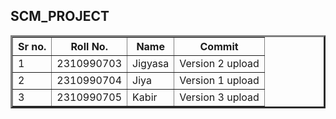 <!DOCTYPE html>
<html lang="en">
<head>
    <meta charset="UTF-8">
    <meta name="viewport" content="width=device-width, initial-scale=1.0">
</head>
<body>

<h2>SCM_PROJECT</h2>

<table border="3">
    <tr>
        <th>Sr no.</th>
        <th>Roll No.</th>
        <th>Name</th>
        <th>Commit</th>
    </tr>
    <tr>
        <td>1</td>
        <td>2310990703</td>
        <td>Jigyasa</td>
        <td>Version 2 upload</td>
    </tr>
    <tr>
        <td>2</td>
        <td>2310990704</td>
        <td>Jiya</td>
        <td>Version 1 upload</td>
    </tr>
    <tr>
        <td>3</td>
        <td>2310990705</td>
        <td>Kabir</td>
        <td>Version 3 upload</td>
    </tr>
</table>

</body>
</html>
